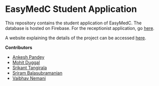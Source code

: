 # EasyMedC Student Application

This repository contains the student application of EasyMedC. The database is hosted on Firebase. For the receptionist application, go [here](https://github.com/gibsonjackson/EasytMedC_Receptionist_App).

A website explaining the details of the project can be accessed [here](https://63869a73554fe.site123.me/).

**Contributors**
- [Ankesh Pandey](https://github.com/gibsonjackson)
- [Mohit Duggal](https://github.com/mohitduggal0231)
- [Srikant Tangirala](https://github.com/plaidbait91)
- [Sriram Balasubramanian](https://github.com/SriramB2002)
- [Vaibhav Nemani](https://github.com/Vaib-hav)